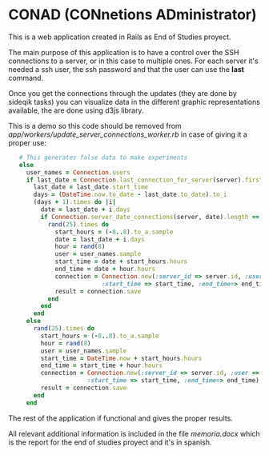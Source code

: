# CONAD (CONnetions ADministrator)

This is a web application created in Rails as End of Studies proyect.

The main purpose of this application is to have a control over the SSH connections to a server, or in this case to multiple ones. For each server it's needed a ssh user, the ssh password and that the user can use the **last** command.

Once you get the connections through the updates (they are done by sideqik tasks) you can visualize data in the different graphic representations available, the are done using d3js library.

This is a demo so this code should be removed from _app/workers/update_server_connections_worker.rb_ in case of giving it a proper use:

 ```ruby
    # This generates false data to make experiments
    else
      user_names = Connection.users
      if last_date = Connection.last_connection_for_server(server).first
        last_date = last_date.start_time
        days = (DateTime.now.to_date - last_date.to_date).to_i
        (days + 1).times do |i|
          date = last_date + i.days
          if Connection.server_date_connections(server, date).length == 0
            rand(25).times do
              start_hours = (-8..8).to_a.sample
              date = last_date + i.days
              hour = rand(8)
              user = user_names.sample
              start_time = date + start_hours.hours
              end_time = date + hour.hours
              connection = Connection.new(:server_id => server.id, :user => user, 
                           :start_time => start_time, :end_time=> end_time)
              result = connection.save
            end
          end
        end
      else
        rand(25).times do
          start_hours = (-8..8).to_a.sample
          hour = rand(8)
          user = user_names.sample
          start_time = DateTime.now + start_hours.hours
          end_time = start_time + hour.hours
          connection = Connection.new(:server_id => server.id, :user => user, 
                       :start_time => start_time, :end_time=> end_time)
          result = connection.save
        end
      end
 ```
 
 The rest of the application if functional and gives the proper results.
 
 All relevant additional information is included in the file _memoria.docx_ which is the report for the end of studies proyect and it's in spanish.
